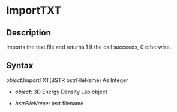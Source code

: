 # ImportTXT

## Description

Imports the text file and returns 1 if the call succeeds, 0 otherwise.

## Syntax

*object*.ImportTXT\(BSTR bstrFileName\) As Integer

- *object*: 3D Energy Density Lab object

- *bstrFileName*: text filename